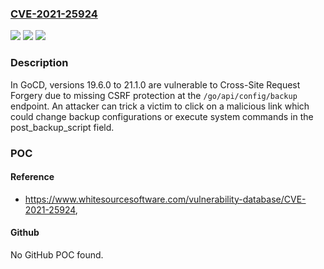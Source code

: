 ### [CVE-2021-25924](https://cve.mitre.org/cgi-bin/cvename.cgi?name=CVE-2021-25924)
![](https://img.shields.io/static/v1?label=Product&message=gocd&color=blue)
![](https://img.shields.io/static/v1?label=Version&message=n%2Fa&color=blue)
![](https://img.shields.io/static/v1?label=Vulnerability&message=Cross-Site%20Request%20Forgery&color=brighgreen)

### Description

In GoCD, versions 19.6.0 to 21.1.0 are vulnerable to Cross-Site Request Forgery due to missing CSRF protection at the `/go/api/config/backup` endpoint. An attacker can trick a victim to click on a malicious link which could change backup configurations or execute system commands in the post_backup_script field.

### POC

#### Reference
- https://www.whitesourcesoftware.com/vulnerability-database/CVE-2021-25924,

#### Github
No GitHub POC found.

